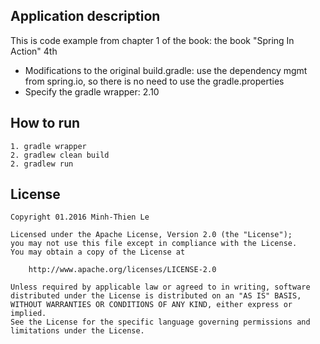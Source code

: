 ﻿## Application description
This is code example from chapter 1 of the book: the book "Spring In Action" 4th

- Modifications to the original build.gradle: use the dependency mgmt from spring.io, so there is no need to use the gradle.properties
- Specify the gradle wrapper: 2.10
	
## How to run
	1. gradle wrapper 
	2. gradlew clean build
	2. gradlew run
	
## License

    Copyright 01.2016 Minh-Thien Le

    Licensed under the Apache License, Version 2.0 (the "License");
    you may not use this file except in compliance with the License.
    You may obtain a copy of the License at

        http://www.apache.org/licenses/LICENSE-2.0

    Unless required by applicable law or agreed to in writing, software
    distributed under the License is distributed on an "AS IS" BASIS,
    WITHOUT WARRANTIES OR CONDITIONS OF ANY KIND, either express or implied.
    See the License for the specific language governing permissions and
    limitations under the License.
	